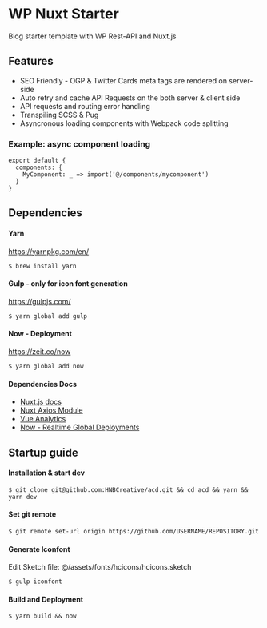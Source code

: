 # WP Nuxt Starter

Blog starter template with WP Rest-API and Nuxt.js

## Features
- SEO Friendly - OGP & Twitter Cards meta tags are rendered on server-side
- Auto retry and cache API Requests on the both server & client side
- API requests and routing error handling
- Transpiling SCSS & Pug
- Asyncronous loading components with Webpack code splitting

### Example: async component loading
```
export default {
  components: {
    MyComponent: _ => import('@/components/mycomponent')
  }
}
```

## Dependencies

#### Yarn
https://yarnpkg.com/en/
```
$ brew install yarn
```

#### Gulp - only for icon font generation
https://gulpjs.com/
```
$ yarn global add gulp
```

#### Now - Deployment
https://zeit.co/now
```
$ yarn global add now
```

#### Dependencies Docs
- [Nuxt.js docs](https://nuxtjs.org/guide)
- [Nuxt Axios Module](https://axios.nuxtjs.org/)
- [Vue Analytics](https://matteogabriele.gitbooks.io/vue-analytics/)
- [Now - Realtime Global Deployments](https://zeit.co/now)


## Startup guide

#### Installation & start dev
```
$ git clone git@github.com:HNBCreative/acd.git && cd acd && yarn && yarn dev
```

#### Set git remote
```
$ git remote set-url origin https://github.com/USERNAME/REPOSITORY.git
```

#### Generate Iconfont
Edit Sketch file: @/assets/fonts/hcicons/hcicons.sketch
```
$ gulp iconfont
```

#### Build and Deployment
```
$ yarn build && now
```

